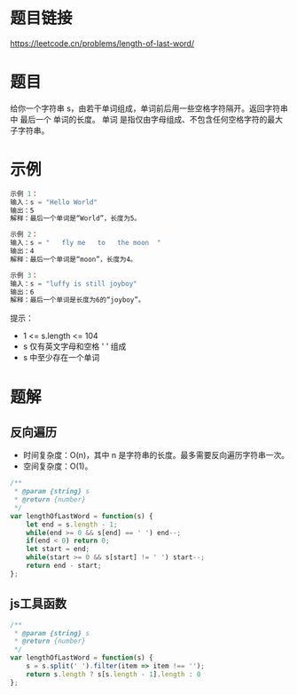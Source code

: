 
# 题目链接

https://leetcode.cn/problems/length-of-last-word/

# 题目

给你一个字符串 s，由若干单词组成，单词前后用一些空格字符隔开。返回字符串中 最后一个 单词的长度。
单词 是指仅由字母组成、不包含任何空格字符的最大子字符串。

# 示例

```js
示例 1：
输入：s = "Hello World"
输出：5
解释：最后一个单词是“World”，长度为5。

示例 2：
输入：s = "   fly me   to   the moon  "
输出：4
解释：最后一个单词是“moon”，长度为4。

示例 3：
输入：s = "luffy is still joyboy"
输出：6
解释：最后一个单词是长度为6的“joyboy”。
```

提示：

- 1 <= s.length <= 104
- s 仅有英文字母和空格 ' ' 组成
- s 中至少存在一个单词

# 题解

## 反向遍历

- 时间复杂度：O(n)，其中 n 是字符串的长度。最多需要反向遍历字符串一次。
- 空间复杂度：O(1)。

```js
/**
 * @param {string} s
 * @return {number}
 */
var lengthOfLastWord = function(s) {
    let end = s.length - 1;
    while(end >= 0 && s[end] == ' ') end--;
    if(end < 0) return 0;
    let start = end;
    while(start >= 0 && s[start] != ' ') start--;
    return end - start;
};
```

## js工具函数

```js
/**
 * @param {string} s
 * @return {number}
 */
var lengthOfLastWord = function(s) {
    s = s.split(' ').filter(item => item !== '');
    return s.length ? s[s.length - 1].length : 0
};
```